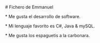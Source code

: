\# Fichero de Emmanuel



\* Me gusta el desarrollo de software.

\* Mi lenguaje favorito es C#, Java \& mySQL.

\* Me gusta los espaguetis a la carbonara.

